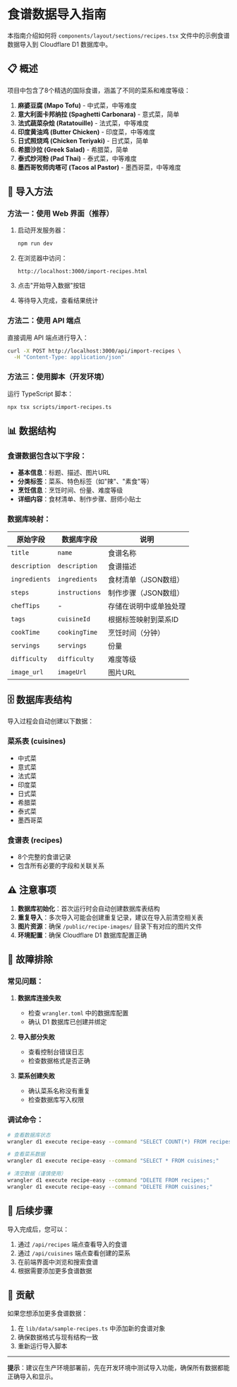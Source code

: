 # 食谱数据导入指南

本指南介绍如何将 `components/layout/sections/recipes.tsx` 文件中的示例食谱数据导入到 Cloudflare D1 数据库中。

## 📋 概述

项目中包含了8个精选的国际食谱，涵盖了不同的菜系和难度等级：

1. **麻婆豆腐 (Mapo Tofu)** - 中式菜，中等难度
2. **意大利面卡邦纳拉 (Spaghetti Carbonara)** - 意式菜，简单
3. **法式蔬菜杂烩 (Ratatouille)** - 法式菜，中等难度
4. **印度黄油鸡 (Butter Chicken)** - 印度菜，中等难度
5. **日式照烧鸡 (Chicken Teriyaki)** - 日式菜，简单
6. **希腊沙拉 (Greek Salad)** - 希腊菜，简单
7. **泰式炒河粉 (Pad Thai)** - 泰式菜，中等难度
8. **墨西哥牧师肉塔可 (Tacos al Pastor)** - 墨西哥菜，中等难度

## 🚀 导入方法

### 方法一：使用 Web 界面（推荐）

1. 启动开发服务器：
   ```bash
   npm run dev
   ```

2. 在浏览器中访问：
   ```
   http://localhost:3000/import-recipes.html
   ```

3. 点击"开始导入数据"按钮

4. 等待导入完成，查看结果统计

### 方法二：使用 API 端点

直接调用 API 端点进行导入：

```bash
curl -X POST http://localhost:3000/api/import-recipes \
  -H "Content-Type: application/json"
```

### 方法三：使用脚本（开发环境）

运行 TypeScript 脚本：

```bash
npx tsx scripts/import-recipes.ts
```

## 📊 数据结构

### 食谱数据包含以下字段：

- **基本信息**：标题、描述、图片URL
- **分类标签**：菜系、特色标签（如"辣"、"素食"等）
- **烹饪信息**：烹饪时间、份量、难度等级
- **详细内容**：食材清单、制作步骤、厨师小贴士

### 数据库映射：

| 原始字段 | 数据库字段 | 说明 |
|---------|-----------|------|
| `title` | `name` | 食谱名称 |
| `description` | `description` | 食谱描述 |
| `ingredients` | `ingredients` | 食材清单（JSON数组） |
| `steps` | `instructions` | 制作步骤（JSON数组） |
| `chefTips` | - | 存储在说明中或单独处理 |
| `tags` | `cuisineId` | 根据标签映射到菜系ID |
| `cookTime` | `cookingTime` | 烹饪时间（分钟） |
| `servings` | `servings` | 份量 |
| `difficulty` | `difficulty` | 难度等级 |
| `image_url` | `imageUrl` | 图片URL |

## 🗄️ 数据库表结构

导入过程会自动创建以下数据：

### 菜系表 (cuisines)
- 中式菜
- 意式菜  
- 法式菜
- 印度菜
- 日式菜
- 希腊菜
- 泰式菜
- 墨西哥菜

### 食谱表 (recipes)
- 8个完整的食谱记录
- 包含所有必要的字段和关联关系

## ⚠️ 注意事项

1. **数据库初始化**：首次运行时会自动创建数据库表结构
2. **重复导入**：多次导入可能会创建重复记录，建议在导入前清空相关表
3. **图片资源**：确保 `/public/recipe-images/` 目录下有对应的图片文件
4. **环境配置**：确保 Cloudflare D1 数据库配置正确

## 🔧 故障排除

### 常见问题：

1. **数据库连接失败**
   - 检查 `wrangler.toml` 中的数据库配置
   - 确认 D1 数据库已创建并绑定

2. **导入部分失败**
   - 查看控制台错误日志
   - 检查数据格式是否正确

3. **菜系创建失败**
   - 确认菜系名称没有重复
   - 检查数据库写入权限

### 调试命令：

```bash
# 查看数据库状态
wrangler d1 execute recipe-easy --command "SELECT COUNT(*) FROM recipes;"

# 查看菜系数据
wrangler d1 execute recipe-easy --command "SELECT * FROM cuisines;"

# 清空数据（谨慎使用）
wrangler d1 execute recipe-easy --command "DELETE FROM recipes;"
wrangler d1 execute recipe-easy --command "DELETE FROM cuisines;"
```

## 📝 后续步骤

导入完成后，您可以：

1. 通过 `/api/recipes` 端点查看导入的食谱
2. 通过 `/api/cuisines` 端点查看创建的菜系
3. 在前端界面中浏览和搜索食谱
4. 根据需要添加更多食谱数据

## 🤝 贡献

如果您想添加更多食谱数据：

1. 在 `lib/data/sample-recipes.ts` 中添加新的食谱对象
2. 确保数据格式与现有结构一致
3. 重新运行导入脚本

---

**提示**：建议在生产环境部署前，先在开发环境中测试导入功能，确保所有数据都能正确导入和显示。

